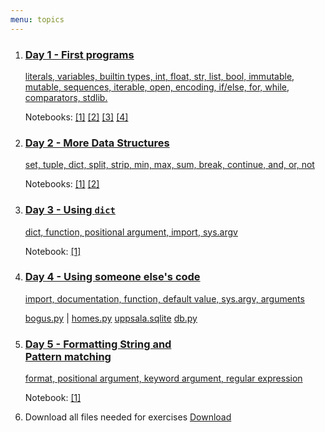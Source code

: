 ```yaml
---
menu: topics
---
```



<ol id="topics">
<li>
<a href="http://htmlpreview.github.com/?https://github.com/NBISweden/workshop-python/blob/8040773fcf0514c8128df9f05970ecd961f81f42/lectures/Day_1.slides.html">
<h3>Day 1 - First programs</h3>

literals, variables, builtin types, int, float, str, list, bool,
immutable, mutable, sequences, iterable, open,
encoding, if/else, for, while, comparators, stdlib.
</a>
<p class="notebook-links">
Notebooks:
<a
href="http://nbviewer.jupyter.org/github/NBISweden/workshop-python/blob/ht18/exercises/day1/Day_1_Exercise_1.ipynb">[1]</a>
<a href="http://nbviewer.jupyter.org/github/NBISweden/workshop-python/blob/ht18/exercises/day1/Day_1_Exercise_2.ipynb">[2]</a>
<a
href="http://nbviewer.jupyter.org/github/NBISweden/workshop-python/blob/ht18/exercises/day1/Day_1_Exercise_3.ipynb">[3]</a>
<a
href="http://nbviewer.jupyter.org/github/NBISweden/workshop-python/blob/ht18/exercises/day1/Day_1_Exercise_4.ipynb">[4]</a>

</p>
</li>

<li>
<a href="http://htmlpreview.github.com/?https://github.com/NBISweden/workshop-python/blob/ht18/lectures/Day_2.slides.html">
<h3>Day 2 - More Data Structures</h3>

set, tuple, dict, split, strip, min, max, sum, break, continue, and, or, not
</a>
<p class="notebook-links">
Notebooks:
<a href="http://nbviewer.jupyter.org/github/NBISweden/workshop-python/blob/ht18/exercises/day2/Day_2_Exercise_1.ipynb">[1]</a>
<a href="http://nbviewer.jupyter.org/github/NBISweden/workshop-python/blob/ht18/exercises/day2/Day_2_Exercise_2.ipynb">[2]</a>
</p>
</li>

<li>
<a href="http://htmlpreview.github.com/?https://github.com/NBISweden/workshop-python/blob/ht18/lectures/Day_3.slides.html">
<h3>Day 3 - Using <code>dict</code></h3>

dict, function, positional argument, import, sys.argv
</a>
<p class="notebook-links">
Notebook:
<a href="http://nbviewer.jupyter.org/github/NBISweden/workshop-python/blob/ht18/exercises/day3/Day_3_Exercise_1.ipynb">[1]</a>
</p>
</li>

<li>
<a href="http://htmlpreview.github.com/?https://github.com/NBISweden/workshop-python/blob/ht18/lectures/Day_4.slides.html">
<h3>Day 4 - Using someone else's code</h3>

import, documentation, function, default value, sys.argv, arguments
</a>
<p class="notebook-links">
<a href="https://raw.githubusercontent.com/NBISweden/workshop-python/ht17/assignment/bogus.py">bogus.py</a>
|
<a href="https://raw.githubusercontent.com/NBISweden/workshop-python/ht17/homes/homes.py">homes.py</a>
<a href="https://github.com/NBISweden/workshop-python/raw/ht17/homes/uppsala.sqlite">uppsala.sqlite</a>
<a href="https://github.com/NBISweden/workshop-python/raw/ht17/homes/db.py">db.py</a>
</p>
</li>

<li>
<a href="http://htmlpreview.github.com/?https://github.com/NBISweden/workshop-python/blob/ht18/lectures/Day_5.slides.html">
<h3>Day 5 - Formatting String and <br>Pattern matching</h3>

format, positional argument, keyword argument, regular expression
</a>
<p class="notebook-links">
Notebook:
<a href="http://nbviewer.jupyter.org/github/NBISweden/workshop-python/blob/ht18/exercises/day5/Day_5_Exercise_1.ipynb">[1]</a>
</p>
</li>

<li>
Download all files needed for exercises
<a href="https://minhaskamal.github.io/DownGit/#/home?url=https://github.com/NBISweden/workshop-python/tree/ht18/downloads" download>Download
</a>
</li>

</ol>
